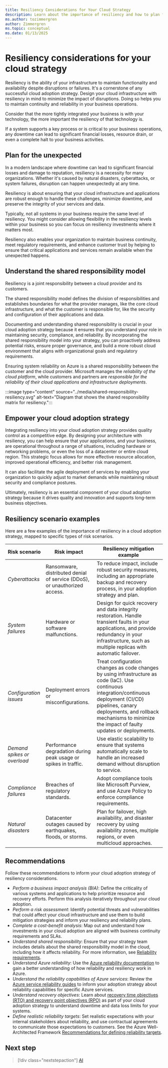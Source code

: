 ```yaml
---
title: Resiliency Considerations for Your Cloud Strategy
description: Learn about the importance of resiliency and how to plan for the unexpected in your cloud adoption strategy.
ms.author: tozimmergren
author: Zimmergren
ms.topic: conceptual
ms.date: 01/13/2025
---
```


# Resiliency considerations for your cloud strategy

Resiliency is the ability of your infrastructure to maintain functionality and availability despite disruptions or failures. It's a cornerstone of any successful cloud adoption strategy. Design your cloud infrastructure with resiliency in mind to minimize the impact of disruptions. Doing so helps you to maintain continuity and reliability in your business operations.

Consider that the more tightly integrated your business is with your technology, the more important the resiliency of that technology is.

If a system supports a key process or is critical to your business operations, any downtime can lead to significant financial losses, resource drain, or even a complete halt to your business activities.

## Plan for the unexpected

In a modern landscape where downtime can lead to significant financial losses and damage to reputation, resiliency is a necessity for many organizations. Whether it's caused by natural disasters, cyberattacks, or system failures, disruption can happen unexpectedly at any time.

Resiliency is about ensuring that your cloud infrastructure and applications are robust enough to handle these challenges, minimize downtime, and preserve the integrity of your services and data.  

Typically, not all systems in your business require the same level of resiliency. You might consider allowing flexibility in the resiliency levels within your business so you can focus on resiliency investments where it matters most.

Resiliency also enables your organization to maintain business continuity, meet regulatory requirements, and enhance customer trust by helping to ensure that critical applications and services remain available when the unexpected happens.

## Understand the shared responsibility model

Resiliency is a joint responsibility between a cloud provider and its customers.  

The shared responsibility model defines the division of responsibilities and establishes boundaries for what the provider manages, like the core cloud infrastructure, and what the customer is responsible for, like the security and configuration of their applications and data.

Documenting and understanding shared responsibility is crucial in your cloud adoption strategy because it ensures that you understand your role in maintaining security, compliance, and reliability. By incorporating the shared responsibility model into your strategy, you can proactively address potential risks, ensure proper governance, and build a more robust cloud environment that aligns with organizational goals and regulatory requirements.

Ensuring system reliability on Azure is a shared responsibility between the customer and the cloud provider. Microsoft manages the *reliability of the cloud platform*, while customers and partners are *responsible for the reliability of their cloud applications and infrastructure deployments*.

:::image type="content" source="../media/shared-responsibility-resiliency.svg" alt-text="Diagram that shows the shared responsibility matrix for resiliency.":::

## Empower your cloud adoption strategy

Integrating resiliency into your cloud adoption strategy provides quality control as a competitive edge. By designing your architecture with resiliency, you can help ensure that your applications, and your business, are operational throughout a range of situations, including hardware or networking problems, or even the loss of a datacenter or entire cloud region. This strategic focus allows for more effective resource allocation, improved operational efficiency, and better risk management.

It can also facilitate the agile deployment of services by enabling your organization to quickly adjust to market demands while maintaining robust security and compliance postures.  

Ultimately, resiliency is an essential component of your cloud adoption strategy because it drives quality and innovation and supports long-term business objectives.

## Resiliency scenario examples

Here are a few examples of the importance of resiliency in a cloud adoption strategy, mapped to specific types of risk scenarios.

| Risk scenario | Risk impact | Resiliency mitigation example |
| --- | --- | --- |
| *Cyberattacks* | Ransomware, distributed denial of service (DDoS), or unauthorized access. | To reduce impact, include robust security measures, including an appropriate backup and recovery process, in your adoption strategy and plan. |
| *System failures* | Hardware or software malfunctions. | Design for quick recovery and data integrity restoration. Handle transient faults in your applications, and provide redundancy in your infrastructure, such as multiple replicas with automatic failover. |
| *Configuration issues* | Deployment errors or misconfigurations. | Treat configuration changes as code changes by using infrastructure as code (IaC). Use continuous integration/continuous deployment (CI/CD) pipelines, canary deployments, and rollback mechanisms to minimize the impact of faulty updates or deployments. |
| *Demand spikes or overload* | Performance degradation during peak usage or spikes in traffic. | Use elastic scalability to ensure that systems automatically scale to handle an increased demand without disruption to service. |
| *Compliance failures* | Breaches of regulatory standards. | Adopt compliance tools like Microsoft Purview, and use Azure Policy to enforce compliance requirements. |
| *Natural disasters* | Datacenter outages caused by earthquakes, floods, or storms. | Plan for failover, high availability, and disaster recovery by using availability zones, multiple regions, or even multicloud approaches. |

## Recommendations

Follow these recommendations to inform your cloud adoption strategy of resiliency considerations.

- *Perform a business impact analysis (BIA)*: Define the criticality of various systems and applications to help prioritize resource and recovery efforts. Perform this analysis iteratively throughout your cloud adoption.
- *Perform a risk assessment*: Identify potential threats and vulnerabilities that could affect your cloud infrastructure and use them to build mitigation strategies and inform your resiliency and reliability plans.
- *Complete a cost-benefit analysis*: Map out and understand how investments in your cloud adoption are aligned with business continuity requirements and SLAs.
- *Understand shared responsibility*: Ensure that your strategy team includes details about the shared responsibility model in the cloud, including how it affects reliability. For more information, see [Reliability requirements](/azure/reliability/overview#reliability-requirements).
- *Understand Azure reliability*: Use the [Azure reliability documentation](/azure/reliability/overview) to gain a better understanding of how reliability and resiliency work in Azure.
- *Understand the reliability capabilities of Azure services*: Review the [Azure service reliability guides](/azure/reliability/overview-reliability-guidance) to inform your adoption strategy about reliability capabilities for specific Azure services.
- *Understand recovery objectives*: Learn about [recovery time objectives (RTO) and recovery point objectives (RPO)](/azure/reliability/overview#rto-and-rpo-) as part of your cloud adoption strategy to understand downtime and data loss limits for your systems.
- *Define realistic reliability targets*: Set realistic expectations with your internal stakeholders about reliability, and use contractual agreements to communicate those expectations to customers. See the Azure Well-Architected Framework [Recommendations for defining reliability targets](/azure/well-architected/reliability/metrics).

## Next step

> [!div class="nextstepaction"]
> [AI](ai.md)
